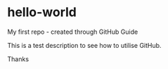 # hello-world
My first repo - created through GitHub Guide

This is a test description to see how to utilise GitHub.

Thanks
